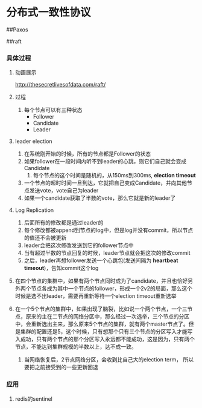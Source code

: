 # 分布式一致性协议

##Paxos

##raft

### 具体过程

1. 动画展示

   http://thesecretlivesofdata.com/raft/

2. 过程
   1. 每个节点可以有三种状态
      * Follower
      * Candidate
      * Leader
3. leader election
   1. 在系统刚开始的时候，所有的节点都是Follower的状态
   2. 如果follower在一段时间内听不到leader的心跳，则它们自己就会变成Candidate
      1. 每个节点的这个时间是随机的，从150ms到300ms, **election timeout**
   3. 一个节点的超时时间一旦到达，它就把自己变成Candidate，并向其他节点发送vote，vote自己为leader
   4. 如果一个candidate获取了半数的vote，那么它就是新的leader了
4. Log Replication
   1. 后面所有的修改都是通过leader的
   2. 每个修改都被append到节点的log中，但是log并没有commit，所以节点的值还不会被更新
   3. leader会把这次修改发送到它的follower节点中
   4. 当有超过半数的节点回复的时候，leader节点就会把这次的修改commit
   5. 之后，leader再想follower发送一个心跳包(发送间隔为 **heartbeat timeout**)，告知commit这个log
5. 在四个节点的集群中，如果有两个节点同时成为了candidate，并且也恰好另外两个节点各成为其中一个节点的follower，形成一个2v2的局面，那么这个时候是选不出leader，需要再重新等待一个election timeout重新选举
6. 在一个5个节点的集群中，如果出现了脑裂，比如说一个两个节点，一个三节点，原来的主在二节点的网络分区中，那么经过一次选举，三个节点的分区中，会重新选出主来，那么原来5个节点的集群，就有两个master节点了。但是集群的配置还是5，这个时候，只有想那个只有三个节点的分区写入才能写入成功，只有两个节点的那个分区写入永远都不能成功，这是因为，只有两个节点，不能达到集群规模的半数以上，达不成一致。
   1. 当网络恢复后，2节点网络分区，会收到比自己大的election term， 所以要把之前接受到的一些更新回退

### 应用

1. redis的sentinel
